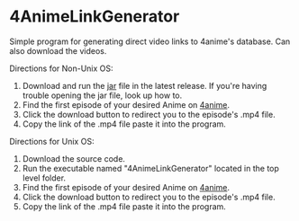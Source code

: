 # 4AnimeLinkGenerator
Simple program for generating direct video links to 4anime's database. Can also download the videos.

Directions for Non-Unix OS:
1. Download and run the [jar](https://github.com/kevintram/4AnimeLinkGenerator/releases/download/v2/4AnimeLinkGenerator.jar) file in the latest release. If you're having trouble opening the jar file, look up how to. 
2. Find the first episode of your desired Anime on [4anime](https://4anime.to/).
3. Click the download button to redirect you to the episode's .mp4 file.
4. Copy the link of the .mp4 file paste it into the program.

Directions for Unix OS:
1. Download the source code.
2. Run the executable named "4AnimeLinkGenerator" located in the top level folder.
3. Find the first episode of your desired Anime on [4anime](https://4anime.to/).
4. Click the download button to redirect you to the episode's .mp4 file.
5. Copy the link of the .mp4 file paste it into the program.
